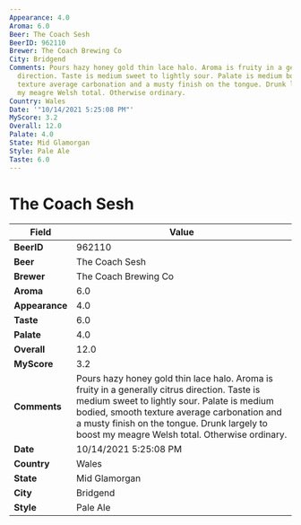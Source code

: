 ```yaml
---
Appearance: 4.0
Aroma: 6.0
Beer: The Coach Sesh
BeerID: 962110
Brewer: The Coach Brewing Co
City: Bridgend
Comments: Pours hazy honey gold thin lace halo. Aroma is fruity in a generally citrus
  direction. Taste is medium sweet to lightly sour. Palate is medium bodied, smooth
  texture average carbonation and a musty finish on the tongue. Drunk largely to boost
  my meagre Welsh total. Otherwise ordinary.
Country: Wales
Date: '"10/14/2021 5:25:08 PM"'
MyScore: 3.2
Overall: 12.0
Palate: 4.0
State: Mid Glamorgan
Style: Pale Ale
Taste: 6.0
---
```


# The Coach Sesh

| Field         | Value |
|---------------|-------|
| **BeerID** | 962110 |
| **Beer** | The Coach Sesh |
| **Brewer** | The Coach Brewing Co |
| **Aroma** | 6.0 |
| **Appearance** | 4.0 |
| **Taste** | 6.0 |
| **Palate** | 4.0 |
| **Overall** | 12.0 |
| **MyScore** | 3.2 |
| **Comments** | Pours hazy honey gold thin lace halo. Aroma is fruity in a generally citrus direction. Taste is medium sweet to lightly sour. Palate is medium bodied, smooth texture average carbonation and a musty finish on the tongue. Drunk largely to boost my meagre Welsh total. Otherwise ordinary. |
| **Date** | 10/14/2021 5:25:08 PM |
| **Country** | Wales |
| **State** | Mid Glamorgan |
| **City** | Bridgend |
| **Style** | Pale Ale |
